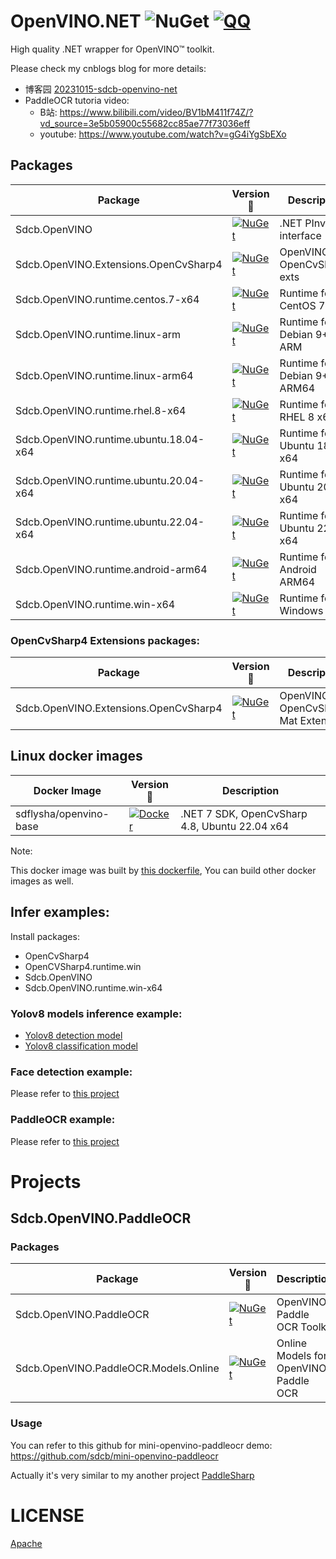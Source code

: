 # OpenVINO.NET ![NuGet](https://img.shields.io/nuget/dt/Sdcb.OpenVINO.svg?style=flat-square) [![QQ](https://img.shields.io/badge/QQ_Group-495782587-52B6EF?style=social&logo=tencent-qq&logoColor=000&logoWidth=20)](http://qm.qq.com/cgi-bin/qm/qr?_wv=1027&k=mma4msRKd372Z6dWpmBp4JZ9RL4Jrf8X&authKey=gccTx0h0RaH5b8B8jtuPJocU7MgFRUznqbV%2FLgsKdsK8RqZE%2BOhnETQ7nYVTp1W0&noverify=0&group_code=495782587)

High quality .NET wrapper for OpenVINO™ toolkit.

Please check my cnblogs blog for more details:
* 博客园 [20231015-sdcb-openvino-net](https://www.cnblogs.com/sdflysha/p/20231015-sdcb-openvino-net.html)
* PaddleOCR tutoria video:
  * B站: https://www.bilibili.com/video/BV1bM411f74Z/?vd_source=3e5b05900c55682cc85ae77f73036eff
  * youtube: https://www.youtube.com/watch?v=gG4iYgSbEXo

## Packages

| Package                                | Version 📌                                                                                                                                                | Description                  |
| -------------------------------------- | -------------------------------------------------------------------------------------------------------------------------------------------------------- | ---------------------------- |
| Sdcb.OpenVINO                          | [![NuGet](https://img.shields.io/nuget/v/Sdcb.OpenVINO.svg)](https://nuget.org/packages/Sdcb.OpenVINO)                                                   | .NET PInvoke interface       |
| Sdcb.OpenVINO.Extensions.OpenCvSharp4  | [![NuGet](https://img.shields.io/nuget/v/Sdcb.OpenVINO.Extensions.OpenCvSharp4.svg)](https://nuget.org/packages/Sdcb.OpenVINO.Extensions.OpenCvSharp4)   | OpenVINO OpenCvSharp4 exts   |
| Sdcb.OpenVINO.runtime.centos.7-x64     | [![NuGet](https://img.shields.io/nuget/v/Sdcb.OpenVINO.runtime.centos.7-x64.svg)](https://nuget.org/packages/Sdcb.OpenVINO.runtime.centos.7-x64)         | Runtime for CentOS 7 x64     |
| Sdcb.OpenVINO.runtime.linux-arm        | [![NuGet](https://img.shields.io/nuget/v/Sdcb.OpenVINO.runtime.linux-arm.svg)](https://nuget.org/packages/Sdcb.OpenVINO.runtime.linux-arm)               | Runtime for Debian 9+ ARM    |
| Sdcb.OpenVINO.runtime.linux-arm64      | [![NuGet](https://img.shields.io/nuget/v/Sdcb.OpenVINO.runtime.linux-arm64.svg)](https://nuget.org/packages/Sdcb.OpenVINO.runtime.linux-arm64)           | Runtime for Debian 9+ ARM64  |
| Sdcb.OpenVINO.runtime.rhel.8-x64       | [![NuGet](https://img.shields.io/nuget/v/Sdcb.OpenVINO.runtime.rhel.8-x64.svg)](https://nuget.org/packages/Sdcb.OpenVINO.runtime.rhel.8-x64)             | Runtime for RHEL 8 x64       |
| Sdcb.OpenVINO.runtime.ubuntu.18.04-x64 | [![NuGet](https://img.shields.io/nuget/v/Sdcb.OpenVINO.runtime.ubuntu.18.04-x64.svg)](https://nuget.org/packages/Sdcb.OpenVINO.runtime.ubuntu.18.04-x64) | Runtime for Ubuntu 18.04 x64 |
| Sdcb.OpenVINO.runtime.ubuntu.20.04-x64 | [![NuGet](https://img.shields.io/nuget/v/Sdcb.OpenVINO.runtime.ubuntu.20.04-x64.svg)](https://nuget.org/packages/Sdcb.OpenVINO.runtime.ubuntu.20.04-x64) | Runtime for Ubuntu 20.04 x64 |
| Sdcb.OpenVINO.runtime.ubuntu.22.04-x64 | [![NuGet](https://img.shields.io/nuget/v/Sdcb.OpenVINO.runtime.ubuntu.22.04-x64.svg)](https://nuget.org/packages/Sdcb.OpenVINO.runtime.ubuntu.22.04-x64) | Runtime for Ubuntu 22.04 x64 |
| Sdcb.OpenVINO.runtime.android-arm64    | [![NuGet](https://img.shields.io/nuget/v/Sdcb.OpenVINO.runtime.android-arm64.svg)](https://nuget.org/packages/Sdcb.OpenVINO.runtime.android-arm64)       | Runtime for Android ARM64    |
| Sdcb.OpenVINO.runtime.win-x64          | [![NuGet](https://img.shields.io/nuget/v/Sdcb.OpenVINO.runtime.win-x64.svg)](https://nuget.org/packages/Sdcb.OpenVINO.runtime.win-x64)                   | Runtime for Windows x64      |

### OpenCvSharp4 Extensions packages:

| Package                               | Version 📌                                                                                                                                              | Description                          |
| ------------------------------------- | ------------------------------------------------------------------------------------------------------------------------------------------------------ | ------------------------------------ |
| Sdcb.OpenVINO.Extensions.OpenCvSharp4 | [![NuGet](https://img.shields.io/nuget/v/Sdcb.OpenVINO.Extensions.OpenCvSharp4.svg)](https://nuget.org/packages/Sdcb.OpenVINO.Extensions.OpenCvSharp4) | OpenVINO OpenCvSharp4 Mat Extensions |

## Linux docker images

| Docker Image           | Version 📌                                                                                                            | Description                                   |
| ---------------------- | -------------------------------------------------------------------------------------------------------------------- | --------------------------------------------- |
| sdflysha/openvino-base | [![Docker](https://img.shields.io/docker/v/sdflysha/openvino-base)](https://hub.docker.com/r/sdflysha/openvino-base) | .NET 7 SDK, OpenCvSharp 4.8, Ubuntu 22.04 x64 |

Note: 

This docker image was built by [this dockerfile](https://github.com/sdcb/dockerfiles/blob/main/openvino/openvino-base/dockerfile), You can build other docker images as well.

## Infer examples:

Install packages:
* OpenCvSharp4
* OpenCVSharp4.runtime.win
* Sdcb.OpenVINO
* Sdcb.OpenVINO.runtime.win-x64

### Yolov8 models inference example:

* [Yolov8 detection model](https://github.com/sdcb/sdcb-openvino-yolov8-det)
* [Yolov8 classification model](https://github.com/sdcb/sdcb-openvino-yolov8-cls)

### Face detection example:
Please refer to [this project](https://github.com/sdcb/mini-openvino-facedetection)

### PaddleOCR example:
Please refer to [this project](https://github.com/sdcb/mini-openvino-paddleocr)

# Projects

## Sdcb.OpenVINO.PaddleOCR

### Packages

| Package                               | Version 📌                                                                                                                                              | Description                           |
| ------------------------------------- | ------------------------------------------------------------------------------------------------------------------------------------------------------ | ------------------------------------- |
| Sdcb.OpenVINO.PaddleOCR               | [![NuGet](https://img.shields.io/nuget/v/Sdcb.OpenVINO.PaddleOCR.svg)](https://nuget.org/packages/Sdcb.OpenVINO.PaddleOCR)                             | OpenVINO Paddle OCR Toolkit           |
| Sdcb.OpenVINO.PaddleOCR.Models.Online | [![NuGet](https://img.shields.io/nuget/v/Sdcb.OpenVINO.PaddleOCR.Models.Online.svg)](https://nuget.org/packages/Sdcb.OpenVINO.PaddleOCR.Models.Online) | Online Models for OpenVINO Paddle OCR |

### Usage

You can refer to this github for mini-openvino-paddleocr demo: https://github.com/sdcb/mini-openvino-paddleocr

Actually it's very similar to my another project [PaddleSharp](https://github.com/sdcb/PaddleSharp/blob/master/docs/ocr.md)

# LICENSE

[Apache](./LICENSE.txt)
